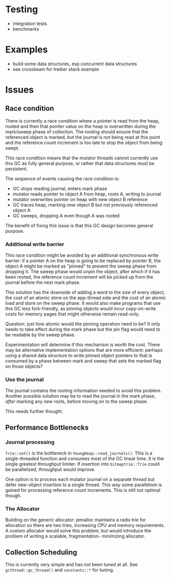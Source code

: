 # Testing

* integration tests
* benchmarks

# Examples

* build some data structures, esp concurrent data structures
* see crossbeam for treiber stack example

# Issues

## Race condition

There is currently a race condition where a pointer is read from the heap, rooted and then that
pointer value on the heap is overwritten during the mark/sweep phase of collection. The
rooting should ensure that the referenced object is marked, but the journal is not being
read at this point and the reference count increment is too late to stop the object from being
swept.

This race condition means that the mutator threads cannot currently use this GC as fully general
purpose, or rather that data structures must be persistent.

The sequence of events causing the race condition is:

 * GC stops reading journal, enters mark phase
 * mutator reads pointer to object A from heap, roots A, writing to journal
 * mutator overwrites pointer on heap with new object B reference
 * GC traces heap, marking new object B but not previously referenced object A
 * GC sweeps, dropping A even though A was rooted

The benefit of fixing this issue is that this GC design becomes general purpose.

### Additional write barrier

This race condition might be avoided by an additional synchronous write barrier: if a pointer A
on the heap is going to be replaced by pointer B, the object A might be marked as "pinned"
to prevent the sweep phase from dropping it. The sweep phase would unpin the object, after
which if it has been rooted, the reference count increment will be picked up from the journal
before the next mark phase.

This solution has the downside of adding a word to the size of every object,
the cost of an atomic store on the app-thread side and the cost of an atomic load and store
on the sweep phase. It would also make programs that use this GC less fork-friendly, as
pinning objects would incur copy-on-write costs for memory pages that might otherwise remain
read-only.

Question: just how atomic would the pinning operation need to be? It only needs to take effect
during the mark phase but the pin flag would need to be readable by the sweep phase.

Experimentation will determine if this mechanism is worth the cost. There may be alternative
implementation options that are more efficient: perhaps using a shared data structure to
write pinned object pointers to that is consumed by a phase between mark and sweep that
sets the marked flag on those objects?

### Use the journal

The journal contains the rooting information needed to avoid this problem. Another possible
solution may be to read the journal in the mark phase, _after_ marking any new roots, before
moving on to the sweep phase.

This needs further thought.

## Performance Bottlenecks

### Journal processing

`Trie::set()` is the bottleneck in `YoungHeap::read_journals()`. This is a single-threaded
function and consumes most of the GC linear time. It is the single greatest throughput limiter.
If insertion into `bitmaptrie::Trie` could be parallelized, throughput would improve.

One option is to process each mutator journal on a separate thread but defer new-object
insertion to a single thread. This way some parallelism is gained for processing reference
count increments. This is still not optimal though.

### The Allocator

Building on the generic allocator: jemalloc maintains a radix trie for allocation so there
are two tries, increasing CPU and memory requirements. A custom allocator would
solve this problem, but would introduce the problem of writing a scalable, fragmentation-
minimizing allocator.

## Collection Scheduling

This is currently very simple and has not been tuned at all.
See `gcthread::gc_thread()` and `constants::*` for tuning.

